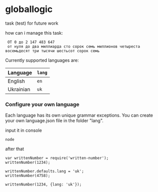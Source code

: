 # globallogic
task (test) for future work 


 how can i manage this task: 

     ОТ 0 до 2 147 483 647
     от нуля до два миллиарда сто сорок семь миллионов четыреста восемьдесят три тысячи шестьсот сорок семь



Currently supported languages are:

| Language | `lang` |
|---------|--------|
| English | `en` |
| Ukrainian | `uk` |

### Configure your own language
Each language has its own unique grammar exceptions.  You can create your own 
language.json file in the folder "lang".

input it in console 
```
node 

```
after that 
```
var writtenNumber = require('written-number');
writtenNumber(1234); 

writtenNumber.defaults.lang = 'uk';
writtenNumber(4758);

writtenNumber(1234, {lang: 'uk'});

```


